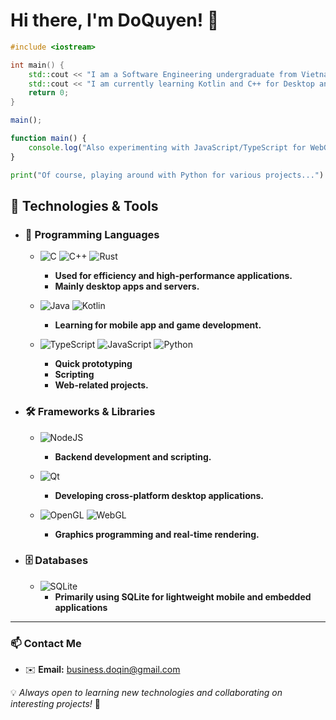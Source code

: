 # Hi there, I'm DoQuyen! 🌺

```c++
#include <iostream>

int main() {
    std::cout << "I am a Software Engineering undergraduate from Vietnam." << std::endl;
    std::cout << "I am currently learning Kotlin and C++ for Desktop and Mobile App Development." << std::endl;
    return 0;
}
```

```typescript
main();

function main() {
    console.log("Also experimenting with JavaScript/TypeScript for WebGL and other web technologies, currently working on an interactive 3D visualization project.");
}
```

```python
print("Of course, playing around with Python for various projects...")
```

## 🔧 Technologies & Tools

- ### 🚀 Programming Languages

  - ![C](https://img.shields.io/badge/c-%2300599C.svg?style=flat&logo=c&logoColor=white) ![C++](https://img.shields.io/badge/c++-%2300599C.svg?style=flat&logo=c%2B%2B&logoColor=white) ![Rust](https://img.shields.io/badge/rust-%23000000.svg?style=flat&logo=rust&logoColor=white)
    - **Used for efficiency and high-performance applications.**
    - **Mainly desktop apps and servers.**

  - ![Java](https://img.shields.io/badge/java-%23ED8B00.svg?style=flat&logo=openjdk&logoColor=white) ![Kotlin](https://img.shields.io/badge/kotlin-%237F52FF.svg?style=flat&logo=kotlin&logoColor=white)
    - **Learning for mobile app and game development.**

  - ![TypeScript](https://img.shields.io/badge/typescript-%23007ACC.svg?style=flat&logo=typescript&logoColor=white) ![JavaScript](https://img.shields.io/badge/javascript-%23323330.svg?style=flat&logo=javascript&logoColor=%23F7DF1E) ![Python](https://img.shields.io/badge/python-3670A0?style=flat&logo=python&logoColor=ffdd54)
    - **Quick prototyping**
    - **Scripting**
    - **Web-related projects.**

- ### 🛠️ Frameworks & Libraries

  - ![NodeJS](https://img.shields.io/badge/node.js-6DA55F?style=flat&logo=node.js&logoColor=white)
    - **Backend development and scripting.**

  - ![Qt](https://img.shields.io/badge/Qt-%23217346.svg?style=flat&logo=Qt&logoColor=white)
    - **Developing cross-platform desktop applications.**

  - ![OpenGL](https://img.shields.io/badge/OpenGL-%23FFFFFF.svg?style=flat&logo=opengl) ![WebGL](https://img.shields.io/badge/WebGL-990000?logo=webgl&logoColor=white&style=flat)
    - **Graphics programming and real-time rendering.**

- ### 🗄️ Databases

  - ![SQLite](https://img.shields.io/badge/sqlite-%2307405e.svg?style=flat&logo=sqlite&logoColor=white)
    - **Primarily using SQLite for lightweight mobile and embedded applications**

---

### 📫 Contact Me

- ✉️ **Email:** [business.doqin@gmail.com](mailto\:business.doqin@gmail.com)

💡 *Always open to learning new technologies and collaborating on interesting projects!* 🚀

